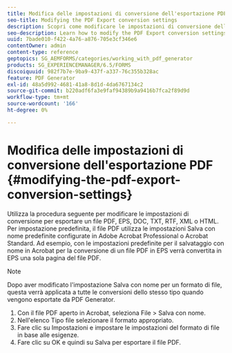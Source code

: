 ```yaml
---
title: Modifica delle impostazioni di conversione dell'esportazione PDF
seo-title: Modifying the PDF Export conversion settings
description: Scopri come modificare le impostazioni di conversione dell’esportazione PDF.
seo-description: Learn how to modify the PDF Export conversion settings.
uuid: 7bade010-f422-4a76-a876-705e3cf346e6
contentOwner: admin
content-type: reference
geptopics: SG_AEMFORMS/categories/working_with_pdf_generator
products: SG_EXPERIENCEMANAGER/6.5/FORMS
discoiquuid: 982f7b7e-9ba9-437f-a337-76c355b328ac
feature: PDF Generator
exl-id: 48a5d992-4681-41a8-8d1d-4da6767134c2
source-git-commit: b220adf6fa3e9faf94389b9a9416b7fca2f89d9d
workflow-type: tm+mt
source-wordcount: '166'
ht-degree: 0%

---
```


# Modifica delle impostazioni di conversione dell&#39;esportazione PDF {#modifying-the-pdf-export-conversion-settings}

Utilizza la procedura seguente per modificare le impostazioni di conversione per esportare un file PDF, EPS, DOC, TXT, RTF, XML o HTML. Per impostazione predefinita, il file PDF utilizza le impostazioni Salva con nome predefinite configurate in Adobe Acrobat Professional o Acrobat Standard. Ad esempio, con le impostazioni predefinite per il salvataggio con nome in Acrobat per la conversione di un file PDF in EPS verrà convertita in EPS una sola pagina del file PDF.

>[!NOTE]
>
>Dopo aver modificato l&#39;impostazione Salva con nome per un formato di file, questa verrà applicata a tutte le conversioni dello stesso tipo quando vengono esportate da PDF Generator.

1. Con il file PDF aperto in Acrobat, seleziona File > Salva con nome.
1. Nell&#39;elenco Tipo file selezionare il formato appropriato.
1. Fare clic su Impostazioni e impostare le impostazioni del formato di file in base alle esigenze.
1. Fare clic su OK e quindi su Salva per esportare il file PDF.
